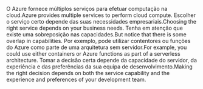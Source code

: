 <span data-ttu-id="8a9ed-101">O Azure fornece múltiplos serviços para efetuar computação na cloud.</span><span class="sxs-lookup"><span data-stu-id="8a9ed-101">Azure provides multiple services to perform cloud compute.</span></span> <span data-ttu-id="8a9ed-102">Escolher o serviço certo depende das suas necessidades empresariais.</span><span class="sxs-lookup"><span data-stu-id="8a9ed-102">Choosing the right service depends on your business needs.</span></span> <span data-ttu-id="8a9ed-103">Tenha em atenção que existe uma sobreposição nas capacidades.</span><span class="sxs-lookup"><span data-stu-id="8a9ed-103">But notice that there is some overlap in capabilities.</span></span> <span data-ttu-id="8a9ed-104">Por exemplo, pode utilizar contentores ou funções do Azure como parte de uma arquitetura sem servidor.</span><span class="sxs-lookup"><span data-stu-id="8a9ed-104">For example, you could use either containers or Azure functions as part of a serverless architecture.</span></span> <span data-ttu-id="8a9ed-105">Tomar a decisão certa depende da capacidade do servidor, da experiência e das preferências da sua equipa de desenvolvimento.</span><span class="sxs-lookup"><span data-stu-id="8a9ed-105">Making the right decision depends on both the service capability and the experience and preferences of your development team.</span></span>
